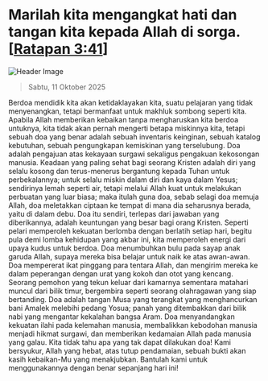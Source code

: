 
# Marilah kita mengangkat hati dan tangan kita kepada Allah di sorga. [[Ratapan 3:41](http://alkitab.sabda.org/?Ratapan%203:41)]

![Header Image](https://alkitab.app/slice/sunrise.jpg)

> Sabtu, 11 Oktober 2025

Berdoa mendidik kita akan ketidaklayakan kita, suatu pelajaran yang tidak menyenangkan, tetapi bermanfaat untuk makhluk sombong seperti kita. Apabila Allah memberikan kebaikan tanpa mengharuskan kita berdoa untuknya, kita tidak akan pernah mengerti betapa miskinnya kita, tetapi sebuah doa yang benar adalah sebuah inventaris keinginan, sebuah katalog kebutuhan, sebuah pengungkapan kemiskinan yang terselubung. Doa adalah pengajuan atas kekayaan surgawi sekaligus pengakuan kekosongan manusia. Keadaan yang paling sehat bagi seorang Kristen adalah diri yang selalu kosong dan terus-menerus bergantung kepada Tuhan untuk perbekalannya; untuk selalu miskin dalam diri dan kaya dalam Yesus; sendirinya lemah seperti air, tetapi melalui Allah kuat untuk melakukan perbuatan yang luar biasa; maka itulah guna doa, sebab selagi doa memuja Allah, doa meletakkan ciptaan ke tempat di mana dia seharusnya berada, yaitu di dalam debu. Doa itu sendiri, terlepas dari jawaban yang diberikannya, adalah keuntungan yang besar bagi orang Kristen. Seperti pelari memperoleh kekuatan berlomba dengan berlatih setiap hari, begitu pula demi lomba kehidupan yang akbar ini, kita memperoleh energi dari upaya kudus untuk berdoa. Doa menumbuhkan bulu pada sayap anak garuda Allah, supaya mereka bisa belajar untuk naik ke atas awan-awan. Doa mempererat ikat pinggang para tentara Allah, dan mengirim mereka ke dalam peperangan dengan urat yang kokoh dan otot yang kencang. Seorang pemohon yang tekun keluar dari kamarnya sementara matahari muncul dari bilik timur, bergembira seperti seorang olahragawan yang siap bertanding. Doa adalah tangan Musa yang terangkat yang menghancurkan bani Amalek melebihi pedang Yosua; panah yang ditembakkan dari bilik nabi yang mengantar kekalahan bangsa Aram. Doa menyandangkan kekuatan ilahi pada kelemahan manusia, membalikkan kebodohan manusia menjadi hikmat surgawi, dan memberikan kedamaian Allah pada manusia yang galau. Kita tidak tahu apa yang tak dapat dilakukan doa! Kami bersyukur, Allah yang hebat, atas tutup pendamaian, sebuah bukti akan kasih kebaikan-Mu yang menakjubkan. Bantulah kami untuk menggunakannya dengan benar sepanjang hari ini!
    